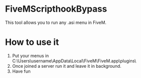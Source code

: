 # FiveMScripthookBypass

This tool allows you to run any .asi menu in FiveM.

# How to use it
1. Put your menus in C:\Users\username\AppData\Local\FiveM\FiveM.app\plugins\
2. Once joined a server run it and leave it in background.
3. Have fun
